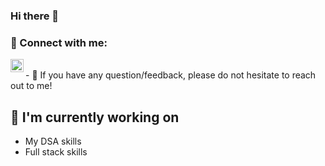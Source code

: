 ### Hi there 👋

<!--
**druhansingh/druhansingh** is a ✨ _special_ ✨ repository because its `README.md` (this file) appears on your GitHub profile.

Here are some ideas to get you started:

- 🔭 I’m currently working on ...
- 🌱 I’m currently learning ...
- 👯 I’m looking to collaborate on ...
- 🤔 I’m looking for help with ...
- 💬 Ask me about ...
- 📫 How to reach me: ...
- 😄 Pronouns: ...
- ⚡ Fun fact: ...
-->
### 🤝 Connect with me:

<a href="https://www.linkedin.com/in/druhan-singh/"><img align="left" src="https://www.flaticon.com/free-icons/linkedin" title="linkedin" alt="Druhan | LinkedIn" width="21px"></img></a>

</br>
- 💬 If you have any question/feedback, please do not hesitate to reach out to me!

## 🔭 I'm currently working on

- My DSA skills
- Full stack skills

